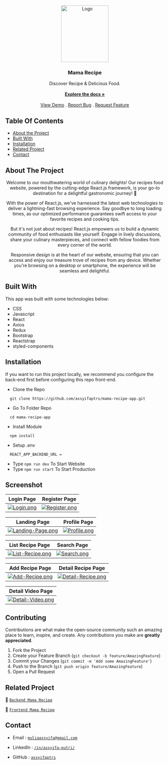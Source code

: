 <br/>
<p align="center">
  <a href="https://github.com/assyifaptrs/mama-recipe-app">
    <img src="https://i.postimg.cc/JnsbMGwj/mamarecipe-logo.png" alt="Logo" width="150" height="180">
  </a>

  <h3 align="center">Mama Recipe</h3>

  <p align="center">
    Discover Recipe & Delicious Food.
    <br/>
    <br/>
    <a href="https://github.com/assyifaptrs/mama-recipe-app"><strong>Explore the docs »</strong></a>
    <br/>
    <br/>
    <a href="https://github.com/assyifaptrs/mama-recipe-app">View Demo</a>
    .
    <a href="https://github.com/assyifaptrs/mama-recipe-app/issues">Report Bug</a>
    .
    <a href="https://github.com/assyifaptrs/mama-recipe-app/issues">Request Feature</a>
  </p>
</p>

## Table Of Contents

- [About the Project](#about-the-project)
- [Built With](#built-with)
- [Installation](#installation)
- [Related Project](#related-project)
- [Contact](#contact)

## About The Project

<p align="center">
  Welcome to our mouthwatering world of culinary delights! Our recipes food website, powered by the cutting-edge React.js framework, is your go-to destination for a delightful gastronomic journey! 🥗
</p>

<p align="center">
  With the power of React.js, we've harnessed the latest web technologies to deliver a lightning-fast browsing experience. Say goodbye to long loading times, as our optimized performance guarantees swift access to your favorite recipes and cooking tips.
</p>

<p align="center">
  But it's not just about recipes! React.js empowers us to build a dynamic community of food enthusiasts like yourself. Engage in lively discussions, share your culinary masterpieces, and connect with fellow foodies from every corner of the world.
</p>

<p align="center">
  Responsive design is at the heart of our website, ensuring that you can access and enjoy our treasure trove of recipes from any device. Whether you're browsing on a desktop or smartphone, the experience will be seamless and delightful.
</p>

## Built With

This app was built with some technologies below:

- CSS
- Javascript
- React
- Axios
- Redux
- Bootstrap
- Reactstrap
- styled-components

## Installation

If you want to run this project locally, we recommend you configure the back-end first before configuring this repo front-end.

- Clone the Repo

```
  git clone https://github.com/assyifaptrs/mama-recipe-app.git
```

- Go To Folder Repo

```
  cd mama-recipe-app
```

- Install Module

```
  npm install
```

- Setup .env

```
  REACT_APP_BACKEND_URL =
```

- Type `npm run dev` To Start Website
- Type `npm run start` To Start Production

## Screenshot

| Login Page                                                                           | Register Page                                                                              |
| ------------------------------------------------------------------------------------ | ------------------------------------------------------------------------------------------ |
| [![Login.png](https://i.postimg.cc/FzfW0BBk/Login.png)](https://postimg.cc/5QVSVn1f) | [![Register.png](https://i.postimg.cc/yNVLLdGH/Register.png)](https://postimg.cc/sMNPXVy6) |

| Landing Page                                                                                       | Profile Page                                                                             |
| -------------------------------------------------------------------------------------------------- | ---------------------------------------------------------------------------------------- |
| [![Landing-Page.png](https://i.postimg.cc/BnQ3RxtY/Landing-Page.png)](https://postimg.cc/hfwNdQLT) | [![Profile.png](https://i.postimg.cc/1tTrwxjx/Profile.png)](https://postimg.cc/qhsKHFrQ) |

| List Recipe Page                                                                                 | Search Page                                                                            |
| ------------------------------------------------------------------------------------------------ | -------------------------------------------------------------------------------------- |
| [![List-Recipe.png](https://i.postimg.cc/XJyCMrQh/List-Recipe.png)](https://postimg.cc/CBS1kxyH) | [![Search.png](https://i.postimg.cc/qqxg0ynm/Search.png)](https://postimg.cc/30W3Fytp) |

| Add Recipe Page                                                                                | Detail Recipe Page                                                                                   |
| ---------------------------------------------------------------------------------------------- | ---------------------------------------------------------------------------------------------------- |
| [![Add-Recipe.png](https://i.postimg.cc/cCb7Z70R/Add-Recipe.png)](https://postimg.cc/Zv6vxd9n) | [![Detail-Recipe.png](https://i.postimg.cc/KjHw1sn4/Detail-Recipe.png)](https://postimg.cc/Mf1d4538) |

| Detail Video Page                                                                                  |
| -------------------------------------------------------------------------------------------------- |
| [![Detail-Video.png](https://i.postimg.cc/xjBSTcg5/Detail-Video.png)](https://postimg.cc/s1PLTfkG) |

## Contributing

Contributions are what make the open-source community such an amazing place to learn, inspire, and create. Any contributions you make are **greatly appreciated**.

1. Fork the Project
2. Create your Feature Branch (`git checkout -b feature/AmazingFeature`)
3. Commit your Changes (`git commit -m 'Add some AmazingFeature'`)
4. Push to the Branch (`git push origin feature/AmazingFeature`)
5. Open a Pull Request

## Related Project

:rocket: [`Backend Mama Recipe`](https://github.com/assyifaptrs/mama-recipe-api)

:rocket: [`Frontend Mama Recipe`](https://github.com/assyifaptrs/mama-recipe-app)

## Contact

- Email : [`muliaassyifa@gmail.com`](mailto:muliaassyifa@gmail.com)

- LinkedIn : [`/in/assyifa-putri/`](https://www.linkedin.com/in/assyifa-putri/)

- GitHub : [`assyifaptrs`](https://github.com/assyifaptrs)
